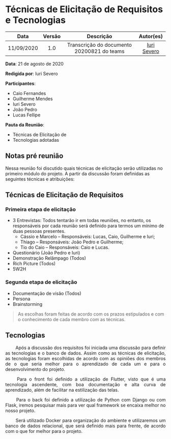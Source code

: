 # Técnicas de Elicitação de Requisitos e Tecnologias

|    Data    | Versão |         Descrição         |           Autor(es)           |
| :--------: | :----: | :-----------------------: | :---------------------------: |
| 11/09/2020 |  1.0   | Transcrição do documento 20200821 do teams | [Iuri Severo](https://github.com/iurisevero) |

**Data**: 21 de agosto de 2020

**Redigida por**: Iuri Severo

**Participantes**: 
* Caio Fernandes
* Guilherme Mendes
* Iuri Severo
* João Pedro
* Lucas Fellipe

**Pauta da Reunião**:
* Técnicas de Elicitação de 
* Tecnologias adotadas

## Notas pré reunião

Nessa reunião foi discutido quais técnicas de elicitação serão utilizadas no primeiro módulo do projeto. A partir da discussão foram definidas as seguintes técnicas e atribuições: 

## Técnicas de Elicitação de Requisitos

### Primeira etapa de elicitação 

* 3 Entrevistas: Todos tentarão ir em todas reuniões, no entanto, os responsáveis por cada reunião será definido para termos um mínimo de duas pessoas presentes. 
    * Cássio e Marcelo – Responsáveis: Lucas, Caio, Guilherme e Iuri; 
    * Thiago – Responsáveis: João Pedro e Guilherme; 
    * Tio do Caio – Responsáveis: Caio e Lucas. 
* Questionário (João Pedro e Iuri) 
* Demonstração Relâmpago (Todos) 
* Rich Picture (Todos) 
* 5W2H 

### Segunda etapa de elicitação

* Documentação de visão (Todos) 
* Persona 
* Brainstorming 

> As escolhas foram feitas de acordo com os prazos estipulados e com o conhecimento de cada membro com as técnicas. 

## Tecnologias

<p align="justify"> &emsp;&emsp; Após a discussão dos requisitos foi iniciada uma discussão para definir as tecnologias e o banco de dados. Assim como as técnicas de elicitação, as tecnologias foram escolhidas de acordo com as opiniões dos membros de o que seria melhor para o aprendizado de cada um e para o desenvolvimento do projeto. </p>

<p align="justify"> &emsp;&emsp; Para o front foi definido a utilização de Flutter, visto que é uma tecnologia ascendente, com boa documentação e alta curva de aprendizado, além de facilitar na estilização das telas. </p>

<p align="justify"> &emsp;&emsp; Para o back foi definido a utilização de Python com Django ou com Flask, iremos pesquisar mais para ver qual framework se encaixa melhor no nosso projeto. </p>

<p align="justify"> &emsp;&emsp; Será utilizado Docker para organização do ambiente e utilizaremos um banco de dados relacional, que será definido mais para frente, de acordo com o que for melhor para o projeto. </p>
